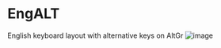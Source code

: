 # EngALT
English keyboard layout with alternative keys on AltGr
![image](https://github.com/ewobee/EngALT/assets/80922756/97e8c468-7423-4db9-aaa1-ffd1e9f21925)
